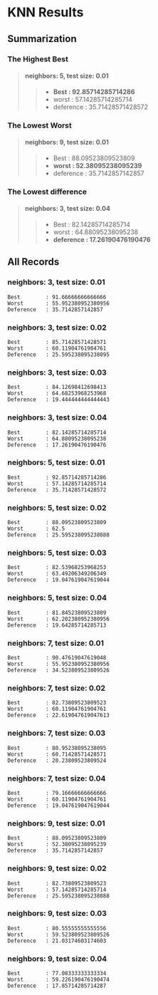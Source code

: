 # KNN Results

## Summarization

### The Highest Best

>#### neighbors: 5, test size: 0.01
>> - **Best		: 92.85714285714286**
>> - worst		: 57.14285714285714
>> - deference	: 35.71428571428572

### The Lowest Worst

>#### neighbors: 9, test size: 0.01
>> - Best		: 88.09523809523809
>> - **worst	: 52.38095238095239**
>> - deference	: 35.7142857142857

### The Lowest difference

>#### neighbors: 3, test size: 0.04
>> - Best			: 82.14285714285714
>> - worst			: 64.88095238095238
>> - **deference	: 17.26190476190476**

## All Records

### neighbors: 3, test size: 0.01

	Best		: 91.66666666666666
	Worst		: 55.952380952380956
	Deference	: 35.7142857142857
 
### neighbors: 3, test size: 0.02

	Best		: 85.71428571428571
	Worst		: 60.11904761904761
	Deference	: 25.595238095238095
 
### neighbors: 3, test size: 0.03

	Best		: 84.12698412698413
	Worst		: 64.68253968253968
	Deference	: 19.444444444444443
 
### neighbors: 3, test size: 0.04

	Best		: 82.14285714285714
	Worst		: 64.88095238095238
	Deference	: 17.26190476190476
 
### neighbors: 5, test size: 0.01

	Best		: 92.85714285714286
	Worst		: 57.14285714285714
	Deference	: 35.71428571428572
 
### neighbors: 5, test size: 0.02

	Best		: 88.09523809523809
	Worst		: 62.5
	Deference	: 25.595238095238088
 
### neighbors: 5, test size: 0.03

	Best		: 82.53968253968253
	Worst		: 63.49206349206349
	Deference	: 19.047619047619044
 
### neighbors: 5, test size: 0.04

	Best		: 81.84523809523809
	Worst		: 62.202380952380956
	Deference	: 19.64285714285713
 
### neighbors: 7, test size: 0.01

	Best		: 90.47619047619048
	Worst		: 55.952380952380956
	Deference	: 34.523809523809526
 
### neighbors: 7, test size: 0.02

	Best		: 82.73809523809523
	Worst		: 60.11904761904761
	Deference	: 22.619047619047613
 
### neighbors: 7, test size: 0.03

	Best		: 80.95238095238095
	Worst		: 60.71428571428571
	Deference	: 20.23809523809524
 
### neighbors: 7, test size: 0.04

	Best		: 79.16666666666666
	Worst		: 60.11904761904761
	Deference	: 19.047619047619044
 
### neighbors: 9, test size: 0.01

	Best		: 88.09523809523809
	Worst		: 52.38095238095239
	Deference	: 35.7142857142857
 
### neighbors: 9, test size: 0.02

	Best		: 82.73809523809523
	Worst		: 57.14285714285714
	Deference	: 25.595238095238088
 
### neighbors: 9, test size: 0.03

	Best		: 80.55555555555556
	Worst		: 59.523809523809526
	Deference	: 21.03174603174603
 
### neighbors: 9, test size: 0.04

	Best		: 77.08333333333334
	Worst		: 59.226190476190474
	Deference	: 17.85714285714287
 